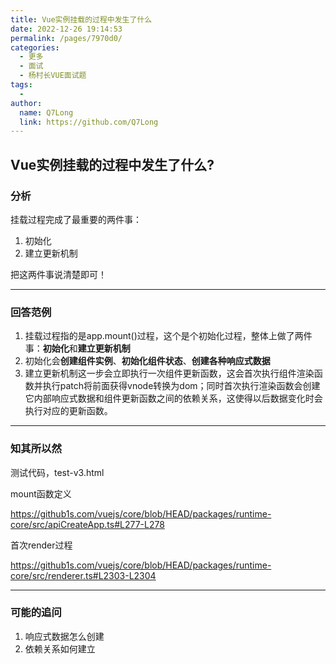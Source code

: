 ```yaml
---
title: Vue实例挂载的过程中发生了什么
date: 2022-12-26 19:14:53
permalink: /pages/7970d0/
categories:
  - 更多
  - 面试
  - 杨村长VUE面试题
tags:
  - 
author: 
  name: Q7Long
  link: https://github.com/Q7Long
---
```

## Vue实例挂载的过程中发生了什么?

### 分析

挂载过程完成了最重要的两件事：

1. 初始化
2. 建立更新机制

把这两件事说清楚即可！

---

### 回答范例

1. 挂载过程指的是app.mount()过程，这个是个初始化过程，整体上做了两件事：**初始化**和**建立更新机制**
2. 初始化会**创建组件实例**、**初始化组件状态**、**创建各种响应式数据**
3. 建立更新机制这一步会立即执行一次组件更新函数，这会首次执行组件渲染函数并执行patch将前面获得vnode转换为dom；同时首次执行渲染函数会创建它内部响应式数据和组件更新函数之间的依赖关系，这使得以后数据变化时会执行对应的更新函数。

---

### 知其所以然

测试代码，test-v3.html



mount函数定义

https://github1s.com/vuejs/core/blob/HEAD/packages/runtime-core/src/apiCreateApp.ts#L277-L278

首次render过程

https://github1s.com/vuejs/core/blob/HEAD/packages/runtime-core/src/renderer.ts#L2303-L2304

---

### 可能的追问

1. 响应式数据怎么创建
2. 依赖关系如何建立

